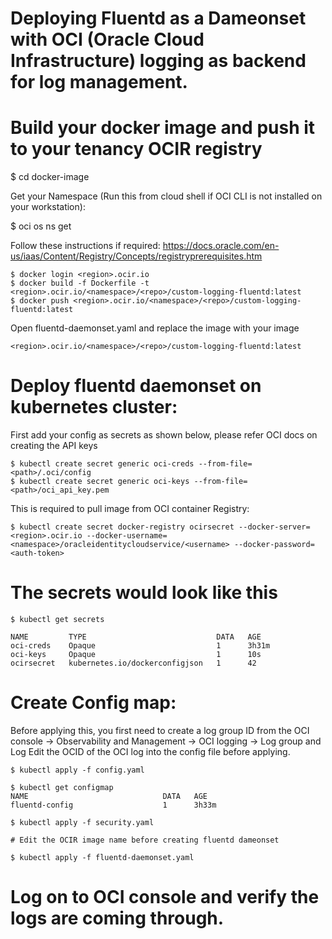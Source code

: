 # Deploying Fluentd as a Dameonset with OCI (Oracle Cloud Infrastructure) logging as backend for log management.

# Build your docker image and push it to your tenancy OCIR registry

$ cd docker-image

Get your Namespace (Run this from cloud shell if OCI CLI is not installed on your workstation):

$ oci os ns get 

Follow these instructions if required: 
https://docs.oracle.com/en-us/iaas/Content/Registry/Concepts/registryprerequisites.htm

```
$ docker login <region>.ocir.io
$ docker build -f Dockerfile -t <region>.ocir.io/<namespace>/<repo>/custom-logging-fluentd:latest
$ docker push <region>.ocir.io/<namespace>/<repo>/custom-logging-fluentd:latest
```

Open fluentd-daemonset.yaml and replace the image with your image 
```
<region>.ocir.io/<namespace>/<repo>/custom-logging-fluentd:latest
```

# Deploy fluentd daemonset on kubernetes cluster:

First add your config as secrets as shown below, please refer OCI docs on creating the API keys
```
$ kubectl create secret generic oci-creds --from-file=<path>/.oci/config
$ kubectl create secret generic oci-keys --from-file=<path>/oci_api_key.pem
```
This is required to pull image from OCI container Registry:
```
$ kubectl create secret docker-registry ocirsecret --docker-server=<region>.ocir.io --docker-username=<namespace>/oracleidentitycloudservice/<username> --docker-password=<auth-token>
```
# The secrets would look like this

```
$ kubectl get secrets

NAME         TYPE                             DATA   AGE
oci-creds    Opaque                           1      3h31m
oci-keys     Opaque                           1      10s
ocirsecret   kubernetes.io/dockerconfigjson   1      42
```

# Create Config map:

Before applying this, you first need to create a log group ID from the OCI console -> Observability and Management -> OCI logging -> Log group and Log
Edit the OCID of the OCI log into the config file before applying.

```
$ kubectl apply -f config.yaml

$ kubectl get configmap
NAME                              DATA   AGE
fluentd-config                    1      3h33m

$ kubectl apply -f security.yaml

# Edit the OCIR image name before creating fluentd dameonset

$ kubectl apply -f fluentd-daemonset.yaml
```

# Log on to OCI console and verify the logs are coming through.
